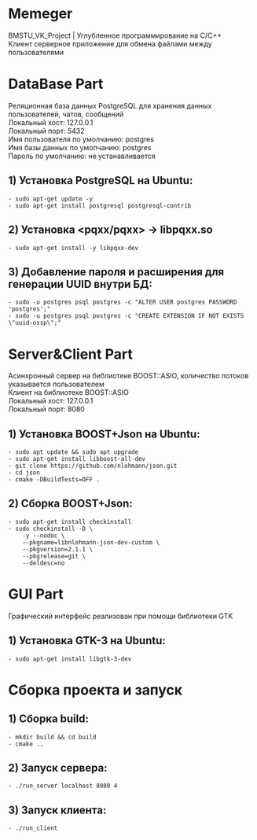 # Memeger
BMSTU_VK_Project | Углубленное программирование на C/С++  
Клиент серверное приложение для обмена файлами между пользователями

# DataBase Part
Реляционная база данных PostgreSQL для хранения данных пользователей, чатов, сообщений  
Локальный хост: 127.0.0.1  
Локальный порт: 5432  
Имя пользователя по умолчанию: postgres  
Имя базы данных по умолчанию: postgres  
Пароль по умолчанию: не устанавливается  

## __1) Установка PostgreSQL на Ubuntu:__
```
- sudo apt-get update -y
- sudo apt-get install postgresql postgresql-contrib
```

## __2) Установка <pqxx/pqxx> -> libpqxx.so__
```
- sudo apt-get install -y libpqxx-dev
```

## __3) Добавление пароля и расширения для генерации UUID внутри БД:__
```
- sudo -u postgres psql postgres -c "ALTER USER postgres PASSWORD 'postgres';"
- sudo -u postgres psql postgres -с "CREATE EXTENSION IF NOT EXISTS \"uuid-ossp\";"
```

# Server&Client Part
Асинхронный сервер на библиотеке BOOST::ASIO, количество потоков указывается пользователем  
Клиент на библиотеке BOOST::ASIO  
Локальный хост: 127.0.0.1  
Локальный порт: 8080  

## __1) Установка BOOST+Json на Ubuntu:__
```
- sudo apt update && sudo apt upgrade
- sudo apt-get install libboost-all-dev
- git clone https://github.com/nlohmann/json.git 
- cd json 
- cmake -DBuildTests=OFF .
```

## __2) Сборка BOOST+Json:__
```
- sudo apt-get install checkinstall
- sudo checkinstall -D \
    -y --nodoc \
    --pkgname=libnlohmann-json-dev-custom \
    --pkgversion=2.1.1 \
    --pkgrelease=git \
    --deldesc=no
```

# GUI Part
Графический интерфейс реализован при помощи библиотеки GTK  

## __1) Установка GTK-3 на Ubuntu:__
```
- sudo apt-get install libgtk-3-dev
```

# Сборка проекта и запуск

## __1) Сборка build:__
```
- mkdir build && cd build
- cmake ..
```
## __2) Запуск сервера:__
```
- ./run_server localhost 8080 4
```

## __3) Запуск клиента:__
```
- ./run_client
```
